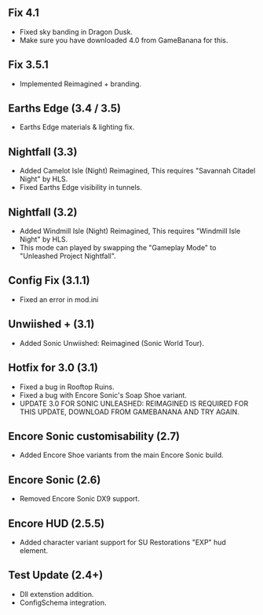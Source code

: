 ## Fix 4.1
- Fixed sky banding in Dragon Dusk.
- Make sure you have downloaded 4.0 from GameBanana for this.

## Fix 3.5.1
- Implemented Reimagined + branding.

## Earths Edge (3.4 / 3.5)
- Earths Edge materials & lighting fix.

## Nightfall (3.3)
- Added Camelot Isle (Night) Reimagined, This requires "Savannah Citadel Night" by HLS.
- Fixed Earths Edge visibility in tunnels.

## Nightfall (3.2)
- Added Windmill Isle (Night) Reimagined, This requires "Windmill Isle Night" by HLS.
- This mode can played by swapping the "Gameplay Mode" to "Unleashed Project Nightfall".

## Config Fix (3.1.1)
- Fixed an error in mod.ini

## Unwiished + (3.1)
- Added Sonic Unwiished: Reimagined (Sonic World Tour).

## Hotfix for 3.0 (3.1)
- Fixed a bug in Rooftop Ruins.
- Fixed a bug with Encore Sonic's Soap Shoe variant.
- UPDATE 3.0 FOR SONIC UNLEASHED: REIMAGINED IS REQUIRED FOR THIS UPDATE, DOWNLOAD FROM GAMEBANANA AND TRY AGAIN.

## Encore Sonic customisability (2.7)
- Added Encore Shoe variants from the main Encore Sonic build.

## Encore Sonic (2.6)
- Removed Encore Sonic DX9 support.

## Encore HUD (2.5.5)
- Added character variant support for SU Restorations "EXP" hud element.

## Test Update (2.4+)
- Dll extenstion addition.
- ConfigSchema integration.
